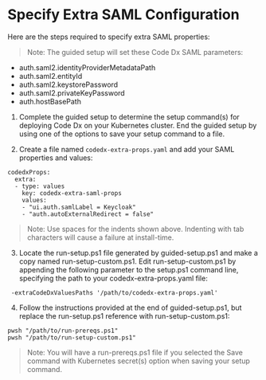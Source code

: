 # Specify Extra SAML Configuration

Here are the steps required to specify extra SAML properties:

>Note: The guided setup will set these Code Dx SAML parameters:
- auth.saml2.identityProviderMetadataPath
- auth.saml2.entityId
- auth.saml2.keystorePassword
- auth.saml2.privateKeyPassword
- auth.hostBasePath

1) Complete the guided setup to determine the setup command(s) for deploying Code Dx on your Kubernetes cluster. End the guided setup by using one of the options to save your setup command to a file.

2) Create a file named `codedx-extra-props.yaml` and add your SAML properties and values:

```
codedxProps:
  extra:
  - type: values
    key: codedx-extra-saml-props
    values:
    - "ui.auth.samlLabel = Keycloak"
    - "auth.autoExternalRedirect = false"
```

>Note: Use spaces for the indents shown above. Indenting with tab characters will cause a failure at install-time.

3) Locate the run-setup.ps1 file generated by guided-setup.ps1 and make a copy named run-setup-custom.ps1. Edit run-setup-custom.ps1 by appending the following parameter to the setup.ps1 command line, specifying the path to your codedx-extra-props.yaml file:

```
 -extraCodeDxValuesPaths '/path/to/codedx-extra-props.yaml'
```

4) Follow the instructions provided at the end of guided-setup.ps1, but replace the run-setup.ps1 reference with run-setup-custom.ps1:

```
pwsh "/path/to/run-prereqs.ps1"
pwsh "/path/to/run-setup-custom.ps1"
```

>Note: You will have a run-prereqs.ps1 file if you selected the Save command with Kubernetes secret(s) option when saving your setup command.
